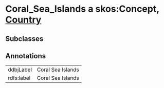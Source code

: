 # Coral_Sea_Islands a skos:Concept, [Country](/0.1/Country)

## Subclasses

## Annotations

|||
|-----|-----|
|ddbjLabel|Coral Sea Islands|
|rdfs:label|Coral Sea Islands|


